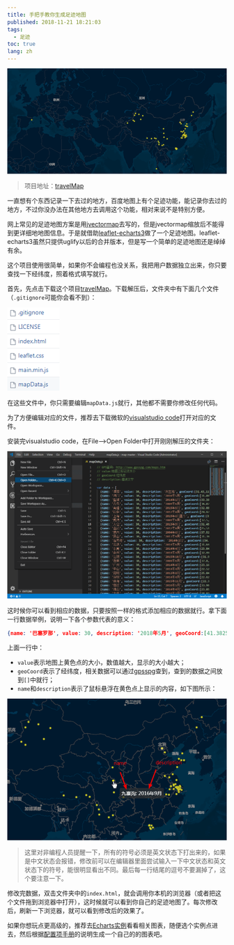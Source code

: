 ```yaml
---
title: 手把手教你生成足迹地图
published: 2018-11-21 18:21:03
tags: 
  - 足迹
toc: true
lang: zh
---
```


![map](../_images/手把手教你生成足迹地图/1.png)

<!--more-->

> 项目地址：[travelMap](https://github.com/tc9011/travelMap)

一直想有个东西记录一下去过的地方，百度地图上有个足迹功能，能记录你去过的地方，不过你没办法在其他地方去调用这个功能，相对来说不是特别方便。

网上常见的足迹地图方案是用[jvectormap](http://jvectormap.com/)去写的，但是jvectormap缩放后不能得到更详细地地图信息。于是就借助[leaflet-echarts3](https://github.com/wandergis/leaflet-echarts3)做了一个足迹地图。leaflet-echarts3虽然只提供uglify以后的合并版本，但是写一个简单的足迹地图还是绰绰有余。

这个项目使用很简单，如果你不会编程也没关系，我把用户数据独立出来，你只要查找一下经纬度，照着格式填写就行。

首先，先点击下载这个项目[travelMap](https://coding.net/u/tc9011/p/map/git/archive/master)。下载解压后，文件夹中有下面几个文件（`.gitignore`可能你会看不到）：

![2](../_images/手把手教你生成足迹地图/2.png)

在这些文件中，你只需要编辑`mapData.js`就行，其他都不需要你修改任何代码。

为了方便编辑对应的文件，推荐去下载微软的[visualstudio code](https://code.visualstudio.com/)打开对应的文件。

安装完visualstudio code，在File-->Open Folder中打开刚刚解压的文件夹：

![3](../_images/手把手教你生成足迹地图/3.png)

这时候你可以看到相应的数据，只要按照一样的格式添加相应的数据就行。拿下面一行数据举例，说明一下各个参数代表的意义：

```json
{name: '巴塞罗那', value: 30, description: '2018年5月', geoCoord:[41.3825,2.1769]},
```

上面一行中：

- `value`表示地图上黄色点的大小，数值越大，显示的大小越大；
- `geoCoord`表示了经纬度，相关数据可以通过[gpsspg](http://www.gpsspg.com/maps.htm)查到，查到的数据之间放到`[]`中就行；
- `name`和`description`表示了鼠标悬浮在黄色点上显示的内容，如下图所示：

![4](../_images/手把手教你生成足迹地图/4.png)

> 这里对非编程人员提醒一下，所有的符号必须是英文状态下打出来的，如果是中文状态会报错，修改前可以在编辑器里面尝试输入一下中文状态和英文状态下的符号，能很明显看出不同。最后每一行结尾的逗号不要漏掉了，这个要注意一下。

修改完数据，双击文件夹中的`index.html`，就会调用你本机的浏览器（或者把这个文件拖到浏览器中打开），这时候就可以看到你自己的足迹地图了。每次修改后，刷新一下浏览器，就可以看到修改后的效果了。

如果你想玩点更高级的，推荐去[Echarts实例](http://echarts.baidu.com/examples/)看看相关图表，随便选个实例点进去，然后根据[配置项手册](http://www.echartsjs.com/option.html#title)的说明生成一个自己的的图表吧。

